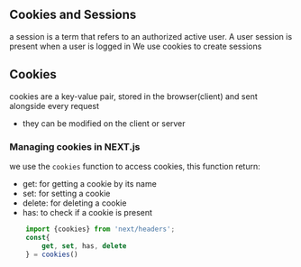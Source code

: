 ## Cookies and Sessions

a session is a term that refers to an authorized active user.
A user session is present when a user is logged in 
We use cookies to create sessions 


## Cookies

cookies are a key-value pair, stored in the browser(client) and sent alongside every request
- they can be modified on the client or server

### Managing cookies in NEXT.js

we use the `cookies` function to access cookies, this function return:
- get: for getting a cookie by its name
- set: for setting a cookie
- delete: for deleting a cookie
- has: to check if a cookie is present

```js
    import {cookies} from 'next/headers';
    const{
        get, set, has, delete
    } = cookies()
```